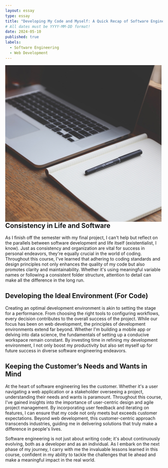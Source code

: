 ```yaml
---
layout: essay
type: essay
title: "Developing My Code and Myself: A Quick Recap of Software Engineering Fundamentals"
# All dates must be YYYY-MM-DD format!
date: 2024-05-10
published: true
labels:
  - Software Engineering
  - Web Development
---
```

<p align="center">
  <img style="margin-right: 1.5rem" align="left" height="auto" height="300" width="500" src="../img/laptop.jpg" />
</p>

## Consistency in Life and Software

  As I finish off the semester with my final project, I can't help but reflect on the parallels between software development and life itself (existentialist, I know). Just as consistency and organization are vital for success in personal endeavors, they're equally crucial in the world of coding. Throughout this course, I've learned that adhering to coding standards and design principles not only enhances the quality of my code but also promotes clarity and maintainability. Whether it's using meaningful variable names or following a consistent folder structure, attention to detail can make all the difference in the long run.

## Developing the Ideal Environment (For Code)

  Creating an optimal development environment is akin to setting the stage for a performance. From choosing the right tools to configuring workflows, every decision contributes to the overall success of the project. While our focus has been on web development, the principles of development environments extend far beyond. Whether I'm building a mobile app or delving into data science, the fundamentals of setting up a conducive workspace remain constant. By investing time in refining my development environment, I not only boost my productivity but also set myself up for future success in diverse software engineering endeavors.

## Keeping the Customer’s Needs and Wants in Mind

  At the heart of software engineering lies the customer. Whether it's a user navigating a web application or a stakeholder overseeing a project, understanding their needs and wants is paramount. Throughout this course, I've gained insights into the importance of user-centric design and agile project management. By incorporating user feedback and iterating on features, I can ensure that my code not only meets but exceeds customer expectations. Beyond web development, this customer-centric approach transcends industries, guiding me in delivering solutions that truly make a difference in people's lives.

  Software engineering is not just about writing code; it's about continuously evolving, both as a developer and as an individual. As I embark on the next phase of my journey, I carry with me the invaluable lessons learned in this course, confident in my ability to tackle the challenges that lie ahead and make a meaningful impact in the real world.
